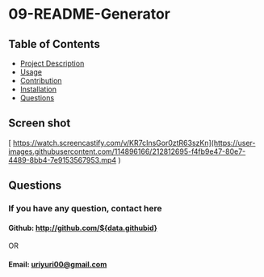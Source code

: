 # 09-README-Generator

  ## Table of Contents 
  - [Project Description](#Description)
  - [Usage](#Usage)
  - [Contribution](#Contribution)
  - [Installation](#Installation)
  - [Questions](#Questions)
  
  
  ## Screen shot
[  https://watch.screencastify.com/v/KR7cInsGor0ztR63szKn](https://user-images.githubusercontent.com/114896166/212812695-f4fb9e47-80e7-4489-8bb4-7e9153567953.mp4
)
  
  ## Questions
  ### If you have any question, contact here

  #### Github: http://github.com/${data.githubid}
   OR
  #### Email: uriyuri00@gmail.com
